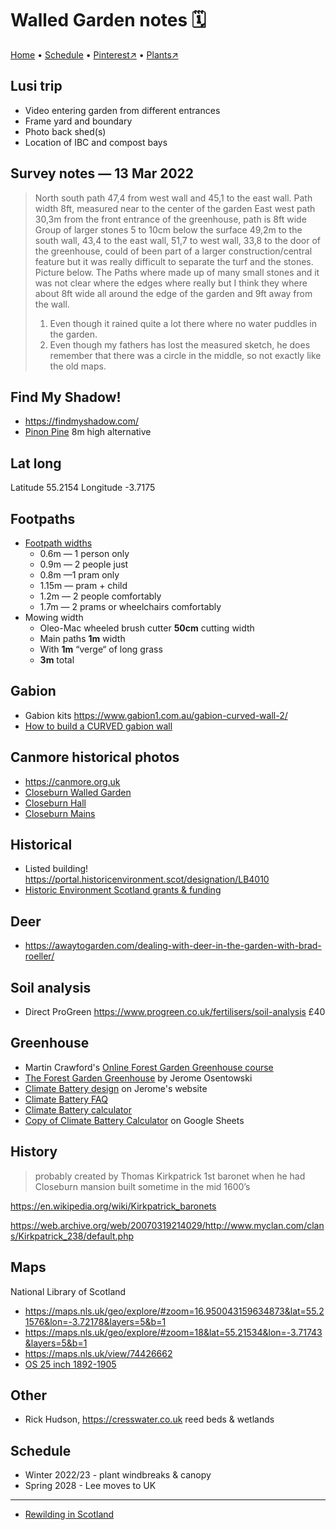 # Walled Garden notes 🗓

[Home](https://notes.grwd.uk/walled) • [Schedule](https://notes.grwd.uk/walled/schedule) • [Pinterest↗](https://pinterest.co.uk/NatureWorksGarden/walled/) • [Plants↗](https://bit.ly/walled-plants)

## Lusi trip

* Video entering garden from different entrances
* Frame yard and boundary
* Photo back shed(s)
* Location of IBC and compost bays


## Survey notes — 13 Mar 2022

> North south path 47,4 from west wall and 45,1 to the east wall. 
> Path width 8ft, measured near to the center of the garden
> East west path 30,3m from the front entrance of the greenhouse, path is 8ft wide
> Group of larger stones 5 to 10cm below the surface 49,2m to the south wall, 43,4 to the east wall, 51,7 to west wall, 33,8 to the door of the greenhouse, could of been part of a larger construction/central feature but it was really difficult to separate the turf and the stones. Picture below.
> The Paths where made up of many small stones and it was not clear where the edges where really but I think they where about 8ft wide all around the edge of the garden and 9ft away from the wall. 
> 1. Even though it rained quite a lot there where no water puddles in the garden.
> 2. Even though my fathers has lost the measured sketch, he does remember that there was a circle in the middle, so not exactly like the old maps.

## Find My Shadow!

* <https://findmyshadow.com/>
* [Pinon Pine](https://pfaf.org/user/Plant.aspx?LatinName=Pinus+cembroides) 8m high alternative

## Lat long

Latitude 55.2154
Longitude -3.7175

## Footpaths

* [Footpath widths](https://simp.ly/p/YSZNZB)
    * 0.6m — 1 person only
    * 0.9m — 2 people just
    * 0.8m —1 pram only
    * 1.15m — pram + child
    * 1.2m — 2 people comfortably
    * 1.7m — 2 prams or wheelchairs comfortably
* Mowing width
    * Oleo-Mac wheeled brush cutter **50cm** cutting width
    * Main paths **1m** width
    * With **1m** “verge“ of long grass
    * **3m** total

## Gabion

* Gabion kits <https://www.gabion1.com.au/gabion-curved-wall-2/>
* [How to build a CURVED gabion wall](https://gardendrum.com/2015/04/14/how-to-build-a-curved-gabion-wall/)

## Canmore historical photos

* <https://canmore.org.uk>
* [Closeburn Walled Garden](https://canmore.org.uk/search/image?SIMPLE_KEYWORD=closeburn%20walled%20garden)
* [Closeburn Hall](https://canmore.org.uk/search/image?SIMPLE_KEYWORD=closeburn%20hall)
* [Closeburn Mains](https://canmore.org.uk/search/image?SIMPLE_KEYWORD=closeburn%20mains)

## Historical

* Listed building! <https://portal.historicenvironment.scot/designation/LB4010>
* [Historic Environment Scotland grants & funding](https://www.historicenvironment.scot/grants-and-funding/)

## Deer

* <https://awaytogarden.com/dealing-with-deer-in-the-garden-with-brad-roeller/>

## Soil analysis

* Direct ProGreen <https://www.progreen.co.uk/fertilisers/soil-analysis> £40

## Greenhouse

* Martin Crawford's [Online Forest Garden Greenhouse course](https://www.agroforestry.co.uk/online-forest-garden-greenhouse-course/)
* [The Forest Garden Greenhouse](https://www.chelseagreen.com/product/the-forest-garden-greenhouse/) by Jerome Osentowski 
* [Climate Battery design](http://www.ecosystems-design.com/climate-batteries.html) on Jerome's website
* [Climate Battery FAQ](http://www.ecosystems-design.com/faq.html)
* [Climate Battery calculator](http://www.ecosystems-design.com/climate-battery-calculator.html)
* [Copy of Climate Battery Calculator](https://bit.ly/climate-battery-calculator) on Google Sheets

## History

> probably created by Thomas Kirkpatrick 1st baronet when he had Closeburn mansion built sometime in the mid 1600’s

<https://en.wikipedia.org/wiki/Kirkpatrick_baronets>

<https://web.archive.org/web/20070319214029/http://www.myclan.com/clans/Kirkpatrick_238/default.php>


## Maps

National Library of Scotland 
* <https://maps.nls.uk/geo/explore/#zoom=16.950043159634873&lat=55.21576&lon=-3.72178&layers=5&b=1>
* <https://maps.nls.uk/geo/explore/#zoom=18&lat=55.21534&lon=-3.71743&layers=5&b=1>
* <https://maps.nls.uk/view/74426662>
* [OS 25 inch 1892-1905](https://maps.nls.uk/geo/explore/#zoom=18&lat=55.21488&lon=-3.71684&layers=168&b=1)

## Other

* Rick Hudson, <https://cresswater.co.uk> reed beds & wetlands

## Schedule

* Winter 2022/23 - plant windbreaks & canopy
* Spring 2028 - Lee moves to UK

---

* [Rewilding in Scotland](https://www.theguardian.com/travel/2022/feb/14/cairngorms-valley-scotland-rewilding-holiday)
